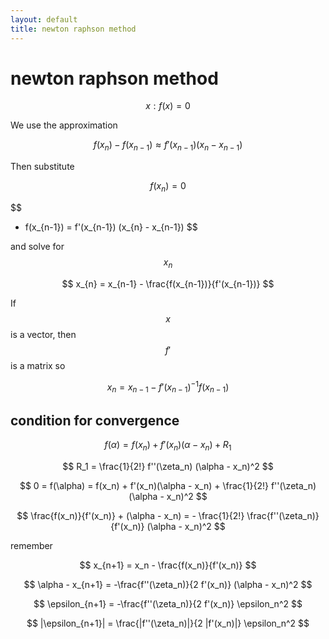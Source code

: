 ```yaml
---
layout: default
title: newton raphson method
---
```

# newton raphson method

$$
x:f(x)=0
$$

We use the approximation

$$
f(x_{n}) - f(x_{n-1}) \approx f'(x_{n-1}) (x_{n} - x_{n-1})
$$

Then substitute

$$
f(x_{n}) = 0
$$

$$
- f(x_{n-1}) = f'(x_{n-1}) (x_{n} - x_{n-1})
$$

and solve for $$x_{n}$$

$$
x_{n} = x_{n-1} - \frac{f(x_{n-1})}{f'(x_{n-1})}
$$

If $$x$$ is a vector, then $$f'$$ is a matrix so

$$
x_{n} = x_{n-1} - f'(x_{n-1})^{-1} f(x_{n-1})
$$

## condition for convergence

$$
f(\alpha) = f(x_n) + f'(x_n)(\alpha - x_n) + R_1
$$

$$
R_1 = \frac{1}{2!} f''(\zeta_n) (\alpha - x_n)^2
$$

$$
0 = f(\alpha) = f(x_n) + f'(x_n)(\alpha - x_n) + \frac{1}{2!} f''(\zeta_n) (\alpha - x_n)^2
$$

$$
\frac{f(x_n)}{f'(x_n)} + (\alpha - x_n) = - \frac{1}{2!} \frac{f''(\zeta_n)}{f'(x_n)} (\alpha - x_n)^2
$$

remember

$$
x_{n+1} = x_n - \frac{f(x_n)}{f'(x_n)}
$$

$$
\alpha - x_{n+1} = -\frac{f''(\zeta_n)}{2 f'(x_n)} (\alpha - x_n)^2
$$

$$
\epsilon_{n+1} = -\frac{f''(\zeta_n)}{2 f'(x_n)} \epsilon_n^2
$$

$$
|\epsilon_{n+1}| = \frac{|f''(\zeta_n)|}{2 |f'(x_n)|} \epsilon_n^2
$$




